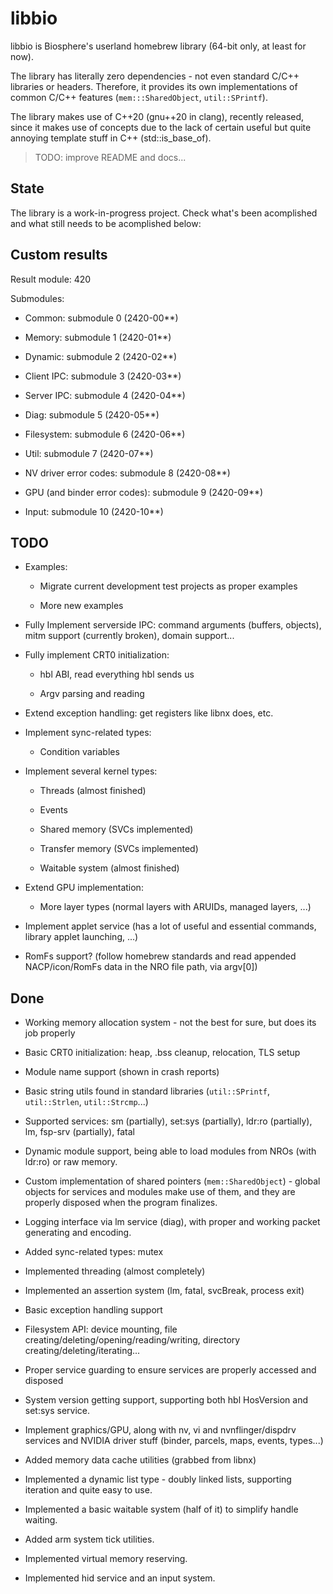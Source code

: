 # libbio

libbio is Biosphere's userland homebrew library (64-bit only, at least for now).

The library has literally zero dependencies - not even standard C/C++ libraries or headers. Therefore, it provides its own implementations of common C/C++ features (`mem:::SharedObject`, `util::SPrintf`).

The library makes use of C++20 (gnu++20 in clang), recently released, since it makes use of concepts due to the lack of certain useful but quite annoying template stuff in C++ (std::is_base_of).

> TODO: improve README and docs...

## State

The library is a work-in-progress project. Check what's been acomplished and what still needs to be acomplished below:

## Custom results

Result module: 420

Submodules:

- Common: submodule 0 (2420-00**)

- Memory: submodule 1 (2420-01**)

- Dynamic: submodule 2 (2420-02**)

- Client IPC: submodule 3 (2420-03**)

- Server IPC: submodule 4 (2420-04**)

- Diag: submodule 5 (2420-05**)

- Filesystem: submodule 6 (2420-06**)

- Util: submodule 7 (2420-07**)

- NV driver error codes: submodule 8 (2420-08**)

- GPU (and binder error codes): submodule 9 (2420-09**)

- Input: submodule 10 (2420-10**)

## TODO

- Examples:

  - Migrate current development test projects as proper examples

  - More new examples

- Fully Implement serverside IPC: command arguments (buffers, objects), mitm support (currently broken), domain support...

- Fully implement CRT0 initialization:

  - hbl ABI, read everything hbl sends us

  - Argv parsing and reading

- Extend exception handling: get registers like libnx does, etc.

- Implement sync-related types:

  - Condition variables

- Implement several kernel types:

  - Threads (almost finished)

  - Events

  - Shared memory (SVCs implemented)

  - Transfer memory (SVCs implemented)

  - Waitable system (almost finished)

- Extend GPU implementation:

  - More layer types (normal layers with ARUIDs, managed layers, ...)

- Implement applet service (has a lot of useful and essential commands, library applet launching, ...)

- RomFs support? (follow homebrew standards and read appended NACP/icon/RomFs data in the NRO file path, via argv[0])

## Done

- Working memory allocation system - not the best for sure, but does its job properly

- Basic CRT0 initialization: heap, .bss cleanup, relocation, TLS setup

- Module name support (shown in crash reports)

- Basic string utils found in standard libraries (`util::SPrintf`, `util::Strlen`, `util::Strcmp`...)

- Supported services: sm (partially), set:sys (partially), ldr:ro (partially), lm, fsp-srv (partially), fatal

- Dynamic module support, being able to load modules from NROs (with ldr:ro) or raw memory.

- Custom implementation of shared pointers (`mem::SharedObject`) - global objects for services and modules make use of them, and they are properly disposed when the program finalizes.

- Logging interface via lm service (diag), with proper and working packet generating and encoding.

- Added sync-related types: mutex

- Implemented threading (almost completely)

- Implemented an assertion system (lm, fatal, svcBreak, process exit)

- Basic exception handling support

- Filesystem API: device mounting, file creating/deleting/opening/reading/writing, directory creating/deleting/iterating...

- Proper service guarding to ensure services are properly accessed and disposed

- System version getting support, supporting both hbl HosVersion and set:sys service.

- Implement graphics/GPU, along with nv, vi and nvnflinger/dispdrv services and NVIDIA driver stuff (binder, parcels, maps, events, types...)

- Added memory data cache utilities (grabbed from libnx)

- Implemented a dynamic list type - doubly linked lists, supporting iteration and quite easy to use.

- Implemented a basic waitable system (half of it) to simplify handle waiting.

- Added arm system tick utilities.

- Implemented virtual memory reserving.

- Implemented hid service and an input system.